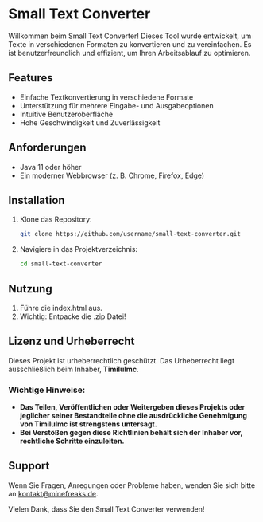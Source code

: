 # Small Text Converter

Willkommen beim Small Text Converter! Dieses Tool wurde entwickelt, um Texte in verschiedenen Formaten zu konvertieren und zu vereinfachen. Es ist benutzerfreundlich und effizient, um Ihren Arbeitsablauf zu optimieren.

## Features

- Einfache Textkonvertierung in verschiedene Formate
- Unterstützung für mehrere Eingabe- und Ausgabeoptionen
- Intuitive Benutzeroberfläche
- Hohe Geschwindigkeit und Zuverlässigkeit

## Anforderungen

- Java 11 oder höher
- Ein moderner Webbrowser (z. B. Chrome, Firefox, Edge)

## Installation

1. Klone das Repository:
   ```bash
   git clone https://github.com/username/small-text-converter.git
   ```
2. Navigiere in das Projektverzeichnis:
   ```bash
   cd small-text-converter
   ```

## Nutzung

1. Führe die index.html aus.
2. Wichtig: Entpacke die .zip Datei!

## Lizenz und Urheberrecht

Dieses Projekt ist urheberrechtlich geschützt. Das Urheberrecht liegt ausschließlich beim Inhaber, **Timilulmc**.

### Wichtige Hinweise:

- **Das Teilen, Veröffentlichen oder Weitergeben dieses Projekts oder jeglicher seiner Bestandteile ohne die ausdrückliche Genehmigung von Timilulmc ist strengstens untersagt.**
- **Bei Verstößen gegen diese Richtlinien behält sich der Inhaber vor, rechtliche Schritte einzuleiten.**

## Support

Wenn Sie Fragen, Anregungen oder Probleme haben, wenden Sie sich bitte an [kontakt@minefreaks.de](mailto:kontakt@minefreaks.de).

Vielen Dank, dass Sie den Small Text Converter verwenden!

